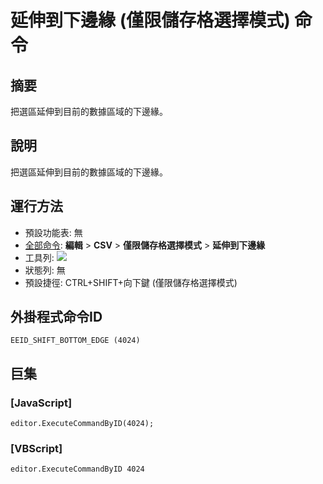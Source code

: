 # 延伸到下邊緣 (僅限儲存格選擇模式) 命令

## 摘要

把選區延伸到目前的數據區域的下邊緣。

## 說明

把選區延伸到目前的數據區域的下邊緣。

## 運行方法

- 預設功能表: 無
- [全部命令](../tools/all_commands): **編輯** \> **CSV** \> **僅限儲存格選擇模式** \> **延伸到下邊緣**
- 工具列: ![](../../images/cell_selection_mode..png)
- 狀態列: 無
- 預設捷徑: CTRL+SHIFT+向下鍵 (僅限儲存格選擇模式)

## 外掛程式命令ID

```
EEID_SHIFT_BOTTOM_EDGE (4024)
```

## 巨集

### \[JavaScript\]

```
editor.ExecuteCommandByID(4024);
```

### \[VBScript\]

```
editor.ExecuteCommandByID 4024
```

